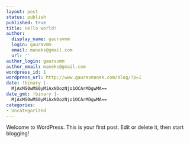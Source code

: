 ```yaml
---
layout: post
status: publish
published: true
title: Hello world!
author:
  display_name: gauravmm
  login: gauravmm
  email: maneks@gmail.com
  url: ''
author_login: gauravmm
author_email: maneks@gmail.com
wordpress_id: 1
wordpress_url: http://www.gauravmanek.com/blog/?p=1
date: !binary |-
  MjAxMS0wMS0yMiAxNDozNjo1OCArMDgwMA==
date_gmt: !binary |-
  MjAxMS0wMS0yMiAxNDozNjo1OCArMDgwMA==
categories:
- Uncategorized
---
```

<p>Welcome to WordPress. This is your first post. Edit or delete it, then start blogging!</p>
